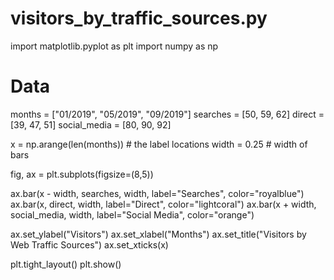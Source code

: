 # visitors_by_traffic_sources.py

import matplotlib.pyplot as plt
import numpy as np

# Data
months = ["01/2019", "05/2019", "09/2019"]
searches = [50, 59, 62]
direct = [39, 47, 51]
social_media = [80, 90, 92]

x = np.arange(len(months))  # the label locations
width = 0.25  # width of bars


fig, ax = plt.subplots(figsize=(8,5))

ax.bar(x - width, searches, width, label="Searches", color="royalblue")
ax.bar(x, direct, width, label="Direct", color="lightcoral")
ax.bar(x + width, social_media, width, label="Social Media", color="orange")



ax.set_ylabel("Visitors")
ax.set_xlabel("Months")
ax.set_title("Visitors by Web Traffic Sources")
ax.set_xticks(x)

plt.tight_layout()
plt.show()
